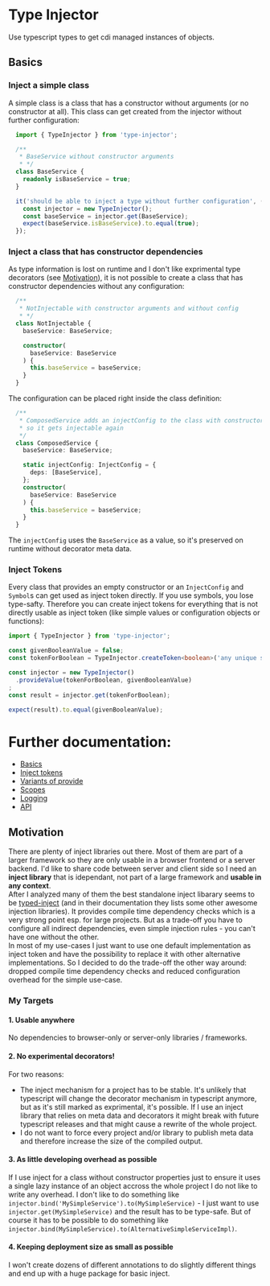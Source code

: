# Type Injector
Use typescript types to get cdi managed instances of objects.

## Basics
### Inject a simple class
A simple class is a class that has a constructor without arguments (or no constructor at all). This class can get created from the injector without further configuration:
```typescript
  import { TypeInjector } from 'type-injector';

  /**
   * BaseService without constructor arguments
   * */
  class BaseService {
    readonly isBaseService = true;
  }

  it('should be able to inject a type without further configuration', () => {
    const injector = new TypeInjector();
    const baseService = injector.get(BaseService);
    expect(baseService.isBaseService).to.equal(true);
  });
```
### Inject a class that has constructor dependencies
As type information is lost on runtime and I don't like exprimental type decorators (see [Motivation](#Motivation)), it is not possible to create a class that has constructor dependencies without any configuration:
```typescript
  /**
   * NotInjectable with constructor arguments and without config
   * */
  class NotInjectable {
    baseService: BaseService;

    constructor(
      baseService: BaseService
    ) {
      this.baseService = baseService;
    }
  }
``` 
The configuration can be placed right inside the class definition:
```typescript
  /**
   * ComposedService adds an injectConfig to the class with constructor arguments
   * so it gets injectable again
   */
  class ComposedService {
    baseService: BaseService;

    static injectConfig: InjectConfig = {
      deps: [BaseService],
    };
    constructor(
      baseService: BaseService
    ) {
      this.baseService = baseService;
    }
  }
```
The ```injectConfig``` uses the ```BaseService``` as a value, so it's preserved on runtime without decorator meta data.

### Inject Tokens
Every class that provides an empty constructor or an ```InjectConfig``` and ```Symbol```s can get used as inject token directly. If you use symbols, you lose type-safty. Therefore you can create inject tokens for everything that is not directly usable as inject token (like simple values or configuration objects or functions):
```typescript
import { TypeInjector } from 'type-injector';

const givenBooleanValue = false;
const tokenForBoolean = TypeInjector.createToken<boolean>('any unique string');

const injector = new TypeInjector()
  .provideValue(tokenForBoolean, givenBooleanValue)
;
const result = injector.get(tokenForBoolean);

expect(result).to.equal(givenBooleanValue);
```
# Further documentation:
* [Basics](./src/type-injector-0-basics.spec.ts)
* [Inject tokens](./src/type-injector-1-inject-token.spec.ts)
* [Variants of provide](./src/type-injector-2-provide-variants.spec.ts)
* [Scopes](./src/type-injector-3-scopes.spec.ts)
* [Logging](./src/logger.spec.ts)
* [API](./typedoc/classes/TypeInjector.md)

## Motivation
There are plenty of inject libraries out there. Most of them are part of a larger framework so they are only usable in a browser frontend or a server backend.
I'd like to share code between server and client side so I need an **inject library** that is idependant, not part of a large framework and **usable in any context**.  
After I analyzed many of them the best standalone inject libarary seems to be [typed-inject](https://github.com/nicojs/typed-inject) (and in their documentation they lists some other awesome injection libraries). It provides compile time dependency checks which is a very strong point esp. for large projects. But as a trade-off you have to configure all indirect dependencies, even simple injection rules - you can't have one without the other.  
In most of my use-cases I just want to use one default implementation as inject token and have the possibility to replace it with other alternative implementations. So I decided to do the trade-off the other way around: dropped compile time dependency checks and reduced configuration overhead for the simple use-case.

### My Targets
#### 1. Usable anywhere
No dependencies to browser-only or server-only libraries / frameworks.
#### 2. No experimental decorators!
For two reasons:
* The inject mechanism for a project has to be stable. It's unlikely that typescript will change the decorator mechanism in typescript anymore, but as it's still marked as exprimental, it's possible. If I use an inject library that relies on meta data and decorators it might break with future typescript releases and that might cause a rewrite of the whole project.
* I do not want to force every project and/or library to publish meta data and therefore increase the size of the compiled output.
#### 3. As little developing overhead as possible
If I use inject for a class without constructor properties just to ensure it uses a single lazy instance of an object accross the whole project I do not like to write any overhead. I don't like to do something like ```injector.bind('MySimpleService').to(MySimpleService)``` - I just want to use ```injector.get(MySimpleService)``` and the result has to be type-safe. But of course it has to be possible to do something like ```injector.bind(MySimpleService).to(AlternativeSimpleServiceImpl)```.
#### 4. Keeping deployment size as small as possible
I won't create dozens of different annotations to do slightly different things and end up with a huge package for basic inject.